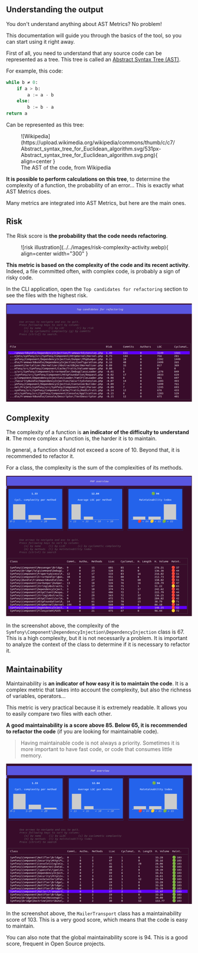 ## Understanding the output

You don't understand anything about AST Metrics? No problem! 

This documentation will guide you through the basics of the tool, so you can start using it right away.

First of all, you need to understand that any source code can be represented as a tree. This tree is called an [Abstract Syntax Tree (AST)](https://en.wikipedia.org/wiki/Abstract_syntax_tree).

For example, this code:

```python
while b ≠ 0:
    if a > b:
        a := a - b
    else:
        b := b - a
return a
```

Can be represented as this tree:


<figure markdown="span">
  ![Wikipedia](https://upload.wikimedia.org/wikipedia/commons/thumb/c/c7/Abstract_syntax_tree_for_Euclidean_algorithm.svg/531px-Abstract_syntax_tree_for_Euclidean_algorithm.svg.png){ align=center }
  <figcaption>The AST of the code, from Wikipedia</figcaption>
</figure>


**It is possible to perform calculations on this tree**, to determine the complexity of a function, the probability of an error... This is exactly what AST Metrics does.

Many metrics are integrated into AST Metrics, but here are the main ones.

## Risk

The Risk score is **the probability that the code needs refactoring**.

<figure markdown="span">
  ![risk illustration](../../images/risk-complexity-activity.webp){ align=center width="300" }
</figure>

**This metric is based on the complexity of the code and its recent activity**. Indeed, a file committed often, with complex code, is probably a sign of risky code.

In the CLI application, open the `Top candidates for refactoring` section to see the files with the highest risk.

![](../../images/capture-risks.png)


## Complexity

The complexity of a function is **an indicator of the difficulty to understand it**. The more complex a function is, the harder it is to maintain.

In general, a function should not exceed a score of 10. Beyond that, it is recommended to refactor it.

For a class, the complexity is the sum of the complexities of its methods.

![](../../images/capture-cyclo.png)

In the screenshot above, the complexity of the `Symfony\Component\DependencyInjection\DependencyInjection` class is 67. 
This is a high complexity, but it is not necessarily a problem. It is important to analyze the context of the class to determine if it is necessary to refactor it.

## Maintainability

Maintainability is **an indicator of how easy it is to maintain the code**. It is a complex metric that takes into account the complexity, but also the richness of variables, operators...

This metric is very practical because it is extremely readable. It allows you to easily compare two files with each other.

**A good maintainability is a score above 85. Below 65, it is recommended to refactor the code** (if you are looking for maintainable code).

> Having maintainable code is not always a priority. Sometimes it is more important to have fast code, or code that consumes little memory.

![](../../images/capture-maintenability.png)

In the screenshot above, the `MailerTransport` class has a maintainability score of 103. This is a very good score, which means that the code is easy to maintain.

You can also note that the global maintainability score is 94. This is a good score, frequent in Open Source projects.